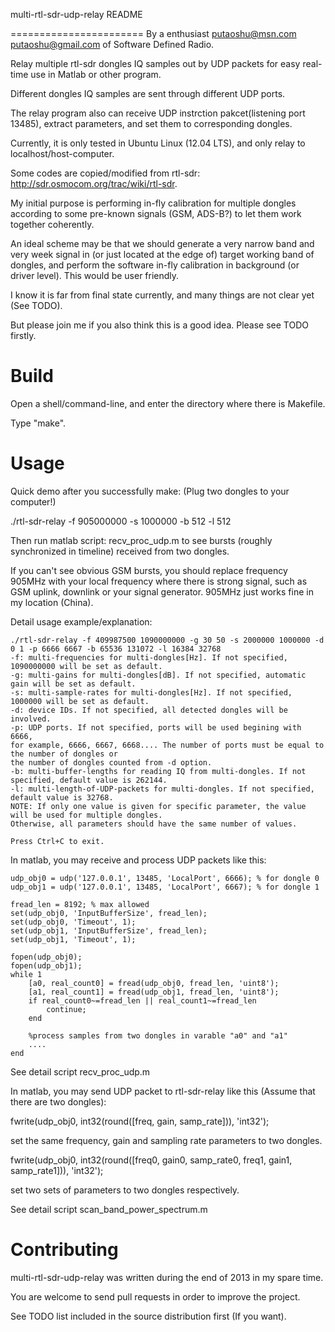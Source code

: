 multi-rtl-sdr-udp-relay README

=======================
By a enthusiast <putaoshu@msn.com> <putaoshu@gmail.com> of Software Defined Radio.

Relay multiple rtl-sdr dongles IQ samples out by UDP packets for easy real-time use in Matlab or other program.

Different dongles IQ samples are sent through different UDP ports.

The relay program also can receive UDP instrction pakcet(listening port 13485), extract parameters, and set them to corresponding dongles.

Currently, it is only tested in Ubuntu Linux (12.04 LTS), and only relay to localhost/host-computer.

Some codes are copied/modified from rtl-sdr: http://sdr.osmocom.org/trac/wiki/rtl-sdr.

My initial purpose is performing in-fly calibration for multiple dongles according to some pre-known signals (GSM, ADS-B?) to let them work together coherently.

An ideal scheme may be that we should generate a very narrow band and very week signal in (or just located at the edge of) target working band of dongles, and perform the software in-fly calibration in background (or driver level). This would be user friendly.

I know it is far from final state currently, and many things are not clear yet (See TODO).

But please join me if you also think this is a good idea. Please see TODO firstly.

Build
=======================
Open a shell/command-line, and enter the directory where there is Makefile.

Type "make".


Usage
=======================
Quick demo after you successfully make: (Plug two dongles to your computer!)

  ./rtl-sdr-relay -f 905000000 -s 1000000 -b 512 -l 512

Then run matlab script: recv_proc_udp.m to see bursts (roughly synchronized in timeline) received from two dongles.

If you can't see obvious GSM bursts, you should replace frequency 905MHz with your local frequency where there is strong signal,
such as GSM uplink, downlink or your signal generator. 905MHz just works fine in my location (China).

Detail usage example/explanation:

	./rtl-sdr-relay -f 409987500 1090000000 -g 30 50 -s 2000000 1000000 -d 0 1 -p 6666 6667 -b 65536 131072 -l 16384 32768
	-f: multi-frequencies for multi-dongles[Hz]. If not specified, 1090000000 will be set as default.
	-g: multi-gains for multi-dongles[dB]. If not specified, automatic gain will be set as default.
	-s: multi-sample-rates for multi-dongles[Hz]. If not specified, 1000000 will be set as default.
	-d: device IDs. If not specified, all detected dongles will be involved.
	-p: UDP ports. If not specified, ports will be used begining with 6666,
	for example, 6666, 6667, 6668.... The number of ports must be equal to the number of dongles or
	the number of dongles counted from -d option.
	-b: multi-buffer-lengths for reading IQ from multi-dongles. If not specified, default value is 262144.
	-l: multi-length-of-UDP-packets for multi-dongles. If not specified, default value is 32768.
	NOTE: If only one value is given for specific parameter, the value will be used for multiple dongles.
	Otherwise, all parameters should have the same number of values.

	Press Ctrl+C to exit.

In matlab, you may receive and process UDP packets like this:

	udp_obj0 = udp('127.0.0.1', 13485, 'LocalPort', 6666); % for dongle 0
	udp_obj1 = udp('127.0.0.1', 13485, 'LocalPort', 6667); % for dongle 1

	fread_len = 8192; % max allowed
	set(udp_obj0, 'InputBufferSize', fread_len);
	set(udp_obj0, 'Timeout', 1);
	set(udp_obj1, 'InputBufferSize', fread_len);
	set(udp_obj1, 'Timeout', 1);

	fopen(udp_obj0);
	fopen(udp_obj1);
	while 1
	    [a0, real_count0] = fread(udp_obj0, fread_len, 'uint8');
	    [a1, real_count1] = fread(udp_obj1, fread_len, 'uint8');
	    if real_count0~=fread_len || real_count1~=fread_len
	        continue;
	    end

	    %process samples from two dongles in varable "a0" and "a1"
	    ....
	end

See detail script recv_proc_udp.m

In matlab, you may send UDP packet to rtl-sdr-relay like this (Assume that there are two dongles):

  fwrite(udp_obj0, int32(round([freq, gain, samp_rate])), 'int32');

set the same frequency, gain and sampling rate parameters to two dongles.

  fwrite(udp_obj0, int32(round([freq0, gain0, samp_rate0, freq1, gain1, samp_rate1])), 'int32');

set two sets of parameters to two dongles respectively.

See detail script scan_band_power_spectrum.m

Contributing
=======================
multi-rtl-sdr-udp-relay was written during the end of 2013 in my spare time.

You are welcome to send pull requests in order to improve the project.

See TODO list included in the source distribution first (If you want).

